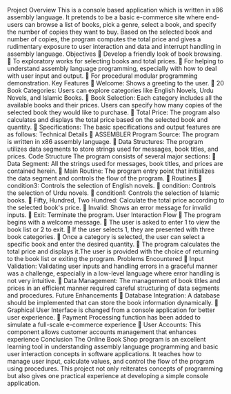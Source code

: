 Project Overview
This is a console based application which is written in x86 assembly language. It
pretends to be a basic e-commerce site where end-users can browse a list of books, pick
a genre, select a book, and specify the number of copies they want to buy. Based on the
selected book and number of copies, the program computes the total price and gives a
rudimentary exposure to user interaction and data and interrupt handling in assembly
language.
Objectives
 Develop a friendly look of book browsing.
 To exploratory works for selecting books and total prices.
 For helping to understand assembly language programming, especially with how
to deal with user input and output.
 For procedural modular programming demonstration.
Key Features
 Welcome: Shows a greeting to the user.
 20 Book Categories: Users can explore categories like English Novels, Urdu
Novels, and Islamic Books.
 Book Selection: Each category includes all the available books and their prices.
Users can specify how many copies of the selected book they would like to
purchase.
 Total Price: The program also calculates and displays the total price based on
the selected book and quantity.
 Specifications: The basic specifications and output features are as follows:
Technical Details
 ASSEMBLER Program Source: The program is written in x86 assembly language.
 Data Structures: The program utilizes data segments to store strings used for
messages, book titles, and prices.
Code Structure
The program consists of several major sections:
 Data Segment: All the strings used for messages, book titles, and prices are
contained herein.
 Main Routine: The program entry point that initializes the data segment and
controls the flow of the program.
 Routines
 condition3: Controls the selection of English novels.
 condition: Controls the selection of Urdu novels.
 condition1: Controls the selection of Islamic books.
 Fifty, Hundred, Two Hundred: Calculate the total price according to the
selected book's price.
 Invalid: Shows an error message for invalid inputs.
 Exit: Terminate the program.
User Interaction Flow
 The program begins with a welcome message.
 The user is asked to enter 1 to view the book list or 2 to exit.
 If the user selects 1, they are presented with three book categories.
 Once a category is selected, the user can select a specific book and enter the
desired quantity.
 The program calculates the total price and displays it.The user is provided with
the choice of returning to the book list or exiting the program.
Problems Encountered
 Input Validation: Validating user inputs and handling errors in a graceful
manner was a challenge, especially in a low-level language where error handling
is not very intuitive.
 Data Management: The management of book titles and prices in an efficient
manner required careful structuring of data segments and procedures.
Future Enhancements
 Database Integration: A database should be implemented that can store the book
information dynamically.
 Graphical User Interface is changed from a console application for better user
experience.
 Payment Processing function has been added to simulate a full-scale e-commerce
experience
 User Accounts: This component allows customer accounts management that
enhances experience
Conclusion
The Online Book Shop program is an excellent learning tool in understanding assembly
language programming and basic user interaction concepts in software applications. It
teaches how to manage user input, calculate values, and control the flow of the program
using procedures. This project not only reiterates concepts of programming but also
gives one practical experience at developing a simple console application.
